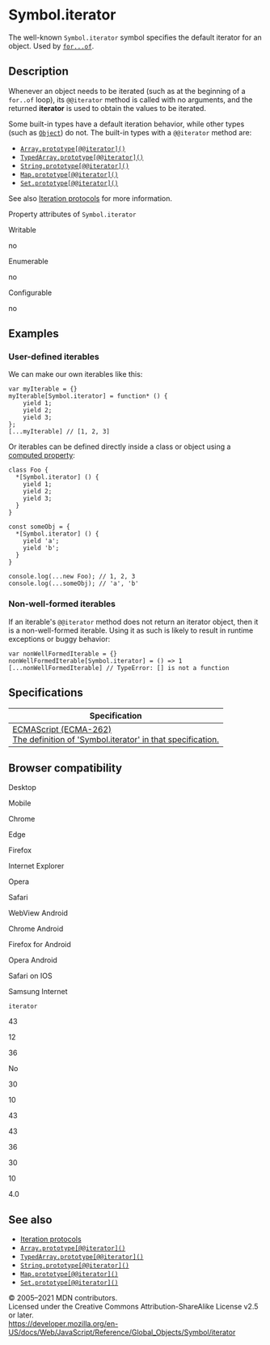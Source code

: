 Symbol.iterator
===============

The well-known `Symbol.iterator` symbol specifies the default iterator for an object. Used by [`for...of`](../../statements/for...of).

Description
-----------

Whenever an object needs to be iterated (such as at the beginning of a `for..of` loop), its `@@iterator` method is called with no arguments, and the returned **iterator** is used to obtain the values to be iterated.

Some built-in types have a default iteration behavior, while other types (such as [`Object`](../object)) do not. The built-in types with a `@@iterator` method are:

-   [`Array.prototype[@@iterator]()`](../array/@@iterator)
-   [`TypedArray.prototype[@@iterator]()`](../typedarray/@@iterator)
-   [`String.prototype[@@iterator]()`](../string/@@iterator)
-   [`Map.prototype[@@iterator]()`](../map/@@iterator)
-   [`Set.prototype[@@iterator]()`](../set/@@iterator)

See also [Iteration protocols](../../iteration_protocols) for more information.

Property attributes of `Symbol.iterator`

Writable

no

Enumerable

no

Configurable

no

Examples
--------

### User-defined iterables

We can make our own iterables like this:

    var myIterable = {}
    myIterable[Symbol.iterator] = function* () {
        yield 1;
        yield 2;
        yield 3;
    };
    [...myIterable] // [1, 2, 3]

Or iterables can be defined directly inside a class or object using a [computed property](../../operators/object_initializer#computed_property_names):

    class Foo {
      *[Symbol.iterator] () {
        yield 1;
        yield 2;
        yield 3;
      }
    }

    const someObj = {
      *[Symbol.iterator] () {
        yield 'a';
        yield 'b';
      }
    }

    console.log(...new Foo); // 1, 2, 3
    console.log(...someObj); // 'a', 'b'

### Non-well-formed iterables

If an iterable's `@@iterator` method does not return an iterator object, then it is a non-well-formed iterable. Using it as such is likely to result in runtime exceptions or buggy behavior:

    var nonWellFormedIterable = {}
    nonWellFormedIterable[Symbol.iterator] = () => 1
    [...nonWellFormedIterable] // TypeError: [] is not a function

Specifications
--------------

<table><thead><tr class="header"><th>Specification</th></tr></thead><tbody><tr class="odd"><td><a href="https://tc39.es/ecma262/#sec-symbol.iterator">ECMAScript (ECMA-262)<br />
<span class="small">The definition of 'Symbol.iterator' in that specification.</span></a></td></tr></tbody></table>

Browser compatibility
---------------------

Desktop

Mobile

Chrome

Edge

Firefox

Internet Explorer

Opera

Safari

WebView Android

Chrome Android

Firefox for Android

Opera Android

Safari on IOS

Samsung Internet

`iterator`

43

12

36

No

30

10

43

43

36

30

10

4.0

See also
--------

-   [Iteration protocols](../../iteration_protocols)
-   [`Array.prototype[@@iterator]()`](../array/@@iterator)
-   [`TypedArray.prototype[@@iterator]()`](../typedarray/@@iterator)
-   [`String.prototype[@@iterator]()`](../string/@@iterator)
-   [`Map.prototype[@@iterator]()`](../map/@@iterator)
-   [`Set.prototype[@@iterator]()`](../set/@@iterator)

© 2005–2021 MDN contributors.  
Licensed under the Creative Commons Attribution-ShareAlike License v2.5 or later.  
<a href="https://developer.mozilla.org/en-US/docs/Web/JavaScript/Reference/Global_Objects/Symbol/iterator" class="_attribution-link">https://developer.mozilla.org/en-US/docs/Web/JavaScript/Reference/Global_Objects/Symbol/iterator</a>
